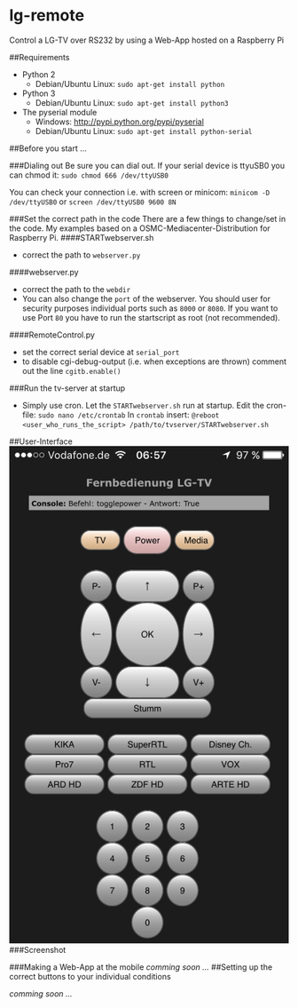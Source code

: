 # lg-remote
Control a LG-TV over RS232 by using a Web-App hosted on a Raspberry Pi

##Requirements

- Python 2
    - Debian/Ubuntu Linux: `sudo apt-get install python`
- Python 3
    - Debian/Ubuntu Linux: `sudo apt-get install python3`
- The pyserial module
    -    Windows: http://pypi.python.org/pypi/pyserial
    -    Debian/Ubuntu Linux: `sudo apt-get install python-serial`

##Before you start ...

###Dialing out
Be sure you can dial out. If your serial device is ttyuSB0 you can chmod it:
`sudo chmod 666 /dev/ttyUSB0`

You can check your connection i.e. with screen or minicom:
`minicom -D /dev/ttyUSB0`
or
`screen /dev/ttyUSB0 9600 8N`

###Set the correct path in the code
There are a few things to change/set in the code. My examples based on a OSMC-Mediacenter-Distribution for Raspberry Pi.
####STARTwebserver.sh
- correct the path to `webserver.py`

####webserver.py
- correct the path to the `webdir`
- You can also change the `port` of the webserver. You should user for security purposes individual ports such as `8000` or `8080`. If you want to use Port `80` you have to run the startscript as root (not recommended).

####RemoteControl.py
- set the correct serial device at `serial_port`
- to disable cgi-debug-output (i.e. when exceptions are thrown) comment out the line `cgitb.enable()`

###Run the tv-server at startup
- Simply use cron. Let the `STARTwebserver.sh` run at startup.
Edit the cron-file:
`sudo nano /etc/crontab`
In `crontab` insert:
`@reboot <user_who_runs_the_script> /path/to/tvserver/STARTwebserver.sh`

##User-Interface
![](https://github.com/Einstein2150/lg-remote/blob/master/images/Screenshot.png)
###Screenshot

###Making a Web-App at the mobile
*comming soon ...*
##Setting up the correct buttons to your individual conditions

*comming soon ...*